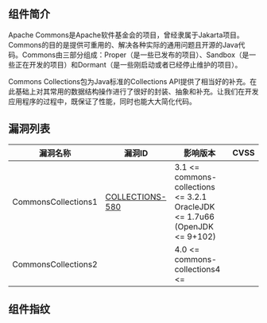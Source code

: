 ## 组件简介

Apache Commons是Apache软件基金会的项目，曾经隶属于Jakarta项目。Commons的目的是提供可重用的、解决各种实际的通用问题且开源的Java代码。Commons由三部分组成：Proper（是一些已发布的项目）、Sandbox（是一些正在开发的项目）和Dormant（是一些刚启动或者已经停止维护的项目）。

Commons Collections包为Java标准的Collections API提供了相当好的补充。在此基础上对其常用的数据结构操作进行了很好的封装、抽象和补充。让我们在开发应用程序的过程中，既保证了性能，同时也能大大简化代码。

## 漏洞列表

| 漏洞名称            | 漏洞ID                                             | 影响版本                                                                   | CVSS |
| ------------------- | -------------------------------------------------- | -------------------------------------------------------------------------- | ---- |
| CommonsCollections1 | [COLLECTIONS-580](漏洞列表/CommonsCollections1.md) | 3.1 <= commons-collections <= 3.2.1 OracleJDK <= 1.7u66 (OpenJDK <= 9+102) |      |
| CommonsCollections2 |                                                    | 4.0 <= commons-collections4 <=                                             |      |

<!-- TODO -->

## 组件指纹

<!-- TODO -->

